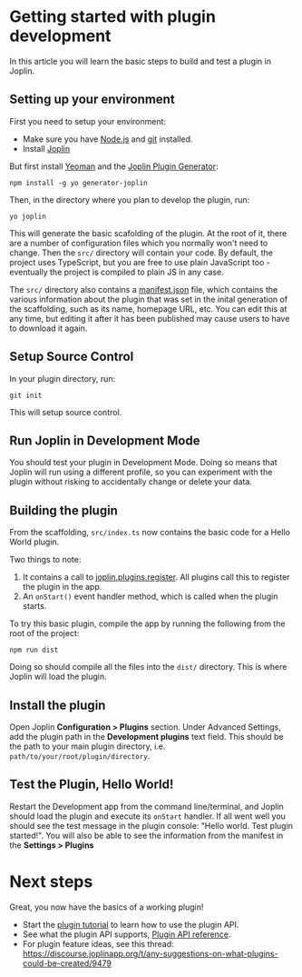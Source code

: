 # Getting started with plugin development

In this article you will learn the basic steps to build and test a plugin in Joplin.

## Setting up your environment

First you need to setup your environment:

- Make sure you have [Node.js](https://nodejs.org/) and [git](https://git-scm.com) installed.
- Install [Joplin](https://joplinapp.org/)

But first install [Yeoman](https://yeoman.io/) and the [Joplin Plugin Generator](https://github.com/laurent22/joplin/tree/dev/packages/generator-joplin):
	
	npm install -g yo generator-joplin

Then, in the directory where you plan to develop the plugin, run:

	yo joplin

This will generate the basic scafolding of the plugin. At the root of it, there are a number of configuration files which you normally won't need to change. Then the `src/` directory will contain your code. By default, the project uses TypeScript, but you are free to use plain JavaScript too - eventually the project is compiled to plain JS in any case.

The `src/` directory also contains a [manifest.json](https://github.com/laurent22/joplin/blob/dev/readme/api/references/plugin_manifest.md) file, which contains the various information about the plugin that was set in the inital generation of the scaffolding, such as its name, homepage URL, etc. You can edit this at any time, but editing it after it has been published may cause users to have to download it again.

## Setup Source Control 

In your plugin directory, run: 

	git init 

This will setup source control.


## Run Joplin in Development Mode

You should test your plugin in Development Mode. Doing so means that Joplin will run using a different profile, so you can experiment with the plugin without risking to accidentally change or delete your data.

## Building the plugin

From the scaffolding, `src/index.ts` now contains the basic code for a Hello World plugin. 

Two things to note:
1. It contains a call to [joplin.plugins.register](https://joplinapp.org/api/references/plugin_api/classes/joplinplugins.html#register). All plugins call this to register the plugin in the app.
2. An `onStart()` event handler method, which is called when the plugin starts.

To try this basic plugin, compile the app by running the following from the root of the project:

	npm run dist

Doing so should compile all the files into the `dist/` directory. This is where Joplin will load the plugin.

## Install the plugin
Open Joplin **Configuration > Plugins** section. Under Advanced Settings, add the plugin path in the **Development plugins** text field. 
This should be the path to your main plugin directory, i.e. `path/to/your/root/plugin/directory`.

## Test the Plugin, Hello World!
Restart the Development app from the command line/terminal, and Joplin should load the plugin and execute its `onStart` handler. If all went well you should see the test message in the plugin console: "Hello world. Test plugin started!". You will also be able to see the information from the manifest in the **Settings > Plugins**

# Next steps
Great, you now have the basics of a working plugin! 

- Start the [plugin tutorial](https://github.com/laurent22/joplin/blob/dev/readme/api/tutorials/toc_plugin.md) to learn how to use the plugin API.
- See what the plugin API supports, [Plugin API reference](https://joplinapp.org/api/references/plugin_api/classes/joplin.html).
- For plugin feature ideas, see this thread: https://discourse.joplinapp.org/t/any-suggestions-on-what-plugins-could-be-created/9479
